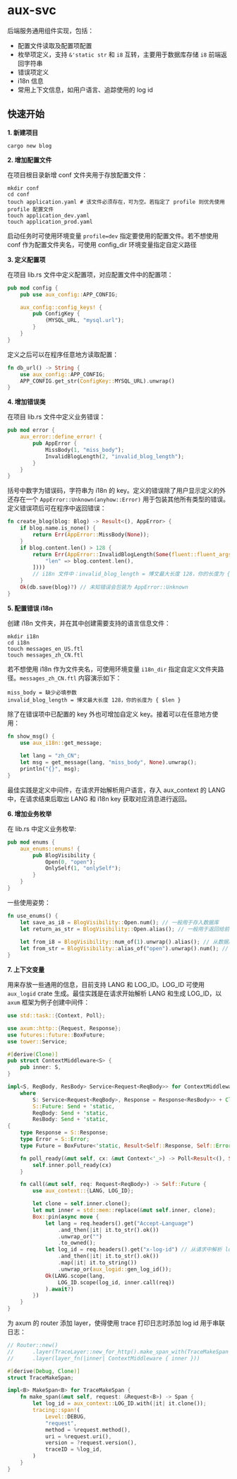 # aux-svc
后端服务通用组件实现，包括：
- 配置文件读取及配置项配置
- 枚举项定义，支持 `&'static str` 和 `i8` 互转，主要用于数据库存储 `i8` 前端返回字符串
- 错误项定义
- i18n 信息
- 常用上下文信息，如用户语言、追踪使用的 log id

## 快速开始
**1. 新建项目**

```shell
cargo new blog
```

**2. 增加配置文件**

在项目根目录新增 conf 文件夹用于存放配置文件：
```shell
mkdir conf
cd conf
touch application.yaml # 该文件必须存在，可为空。若指定了 profile 则优先使用 profile 配置文件
touch application_dev.yaml
touch application_prod.yaml
```

启动任务时可使用环境变量 `profile=dev` 指定要使用的配置文件。若不想使用 conf 作为配置文件夹名，可使用 config_dir 环境变量指定自定义路径

**3. 定义配置项**

在项目 lib.rs 文件中定义配置项，对应配置文件中的配置项：

```rust
pub mod config {
    pub use aux_config::APP_CONFIG;

    aux_config::config_keys! {
        pub ConfigKey {
            (MYSQL_URL, "mysql.url");
        }
    }
}
```

定义之后可以在程序任意地方读取配置：

```rust
fn db_url() -> String {
    use aux_config::APP_CONFIG;
    APP_CONFIG.get_str(ConfigKey::MYSQL_URL).unwrap()
}
```

**4. 增加错误类**

在项目 lib.rs 文件中定义业务错误：

```rust
pub mod error {
    aux_error::define_error! {
        pub AppError {
            MissBody(1, "miss_body");
            InvalidBlogLength(2, "invalid_blog_length");
        }
    }
}
```

括号中数字为错误码，字符串为 i18n 的 key。定义的错误除了用户显示定义的外还存在一个 `AppError::Unknown(anyhow::Error)` 用于包装其他所有类型的错误。定义错误项后可在程序中返回错误：

```rust
fn create_blog(blog: Blog) -> Result<(), AppError> {
    if blog.name.is_none() {
        return Err(AppError::MissBody(None));
    }
    if blog.content.len() > 128 {
        return Err(AppError::InvalidBlogLength(Some(fluent::fluent_args![ // 传递错误参数信息
            "len" => blog.content.len(),
        ])))
        // i18n 文件中：invalid_blog_length = 博文最大长度 128，你的长度为 { $len } 
    }
    Ok(db.save(blog)?) // 未知错误会包装为 AppError::Unknown
}
```

**5. 配置错误 i18n**

创建 i18n 文件夹，并在其中创建需要支持的语言信息文件：

```shell
mkdir i18n
cd i18n
touch messages_en_US.ftl
touch messages_zh_CN.ftl
```

若不想使用 i18n 作为文件夹名，可使用环境变量 `i18n_dir` 指定自定义文件夹路径。`messages_zh_CN.ftl` 内容演示如下：

```text
miss_body = 缺少必填参数
invalid_blog_length = 博文最大长度 128，你的长度为 { $len } 
```

除了在错误项中已配置的 key 外也可增加自定义 key。接着可以在任意地方使用：

```rust
fn show_msg() {
    use aux_i18n::get_message;
    
    let lang = "zh_CN";
    let msg = get_message(lang, "miss_body", None).unwrap();
    println("{}", msg);
}
```

最佳实践是定义中间件，在请求开始解析用户语言，存入 aux_context 的 LANG 中，在请求结束后取出 LANG 和 i18n key 获取对应消息进行返回。

**6. 增加业务枚举**

在 lib.rs 中定义业务枚举:

```rust
pub mod enums {
    aux_enums::enums! {
        pub BlogVisibility {
            Open(0, "open");
            OnlySelf(1, "onlySelf");
        }
    }
}
```

一些使用姿势：

```rust
fn use_enums() {
    let save_as_i8 = BlogVisibility::Open.num(); // 一般用于存入数据库
    let return_as_str = BlogVisibility::Open.alias(); // 一般用于返回给前端，看喜好，有些返回前端也喜欢用数字，省去一步转换
    
    let from_i8 = BlogVisibility::num_of(1).unwrap().alias(); // 从数据库的 i8 转前端的字符串
    let from_str = BlogVisibility::alias_of("open").unwrap().num(); // 从前端用户输入转数据库数字
}
```

**7. 上下文变量**

用来存放一些通用的信息，目前支持 LANG 和 LOG_ID。LOG_ID 可使用 `aux_logid` crate 生成。最佳实践是在请求开始解析 LANG 和生成 LOG_ID，以 `axum` 框架为例子创建中间件：

```rust
use std::task::{Context, Poll};

use axum::http::{Request, Response};
use futures::future::BoxFuture;
use tower::Service;

#[derive(Clone)]
pub struct ContextMiddleware<S> {
    pub inner: S,
}

impl<S, ReqBody, ResBody> Service<Request<ReqBody>> for ContextMiddleware<S>
    where
        S: Service<Request<ReqBody>, Response = Response<ResBody>> + Clone + Send + 'static,
        S::Future: Send + 'static,
        ReqBody: Send + 'static,
        ResBody: Send + 'static,
{
    type Response = S::Response;
    type Error = S::Error;
    type Future = BoxFuture<'static, Result<Self::Response, Self::Error>>;

    fn poll_ready(&mut self, cx: &mut Context<'_>) -> Poll<Result<(), Self::Error>> {
        self.inner.poll_ready(cx)
    }

    fn call(&mut self, req: Request<ReqBody>) -> Self::Future {
        use aux_context::{LANG, LOG_ID};

        let clone = self.inner.clone();
        let mut inner = std::mem::replace(&mut self.inner, clone);
        Box::pin(async move {
            let lang = req.headers().get("Accept-Language")
                .and_then(|it| it.to_str().ok())
                .unwrap_or("")
                .to_owned();
            let log_id = req.headers().get("x-log-id") // 从请求中解析 log id，若不存在则生成一个新的
                .and_then(|it| it.to_str().ok())
                .map(|it| it.to_string())
                .unwrap_or(aux_logid::gen_log_id());
            Ok(LANG.scope(lang,
                LOG_ID.scope(log_id, inner.call(req))
            ).await?)
        })
    }
}
```

为 axum 的 router 添加 layer，使得使用 trace 打印日志时添加 log id 用于串联日志：

```rust
// Router::new()
//      .layer(TraceLayer::new_for_http().make_span_with(TraceMakeSpan {}))
//      .layer(layer_fn(|inner| ContextMiddleware { inner }))

#[derive(Debug, Clone)]
struct TraceMakeSpan;

impl<B> MakeSpan<B> for TraceMakeSpan {
    fn make_span(&mut self, request: &Request<B>) -> Span {
        let log_id = aux_context::LOG_ID.with(|it| it.clone());
        tracing::span!(
            Level::DEBUG,
            "request",
            method = %request.method(),
            uri = %request.uri(),
            version = ?request.version(),
            traceID = %log_id,
        )
    }
}
```